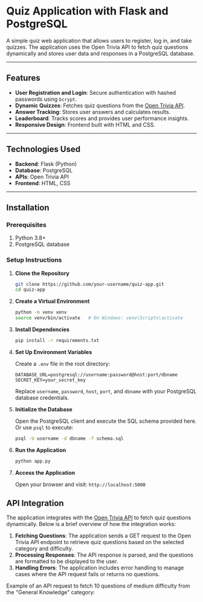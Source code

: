 # Quiz Application with Flask and PostgreSQL

A simple quiz web application that allows users to register, log in, and take quizzes. The application uses the Open Trivia API to fetch quiz questions dynamically and stores user data and responses in a PostgreSQL database.

---

## Features

- **User Registration and Login**: Secure authentication with hashed passwords using `bcrypt`.
- **Dynamic Quizzes**: Fetches quiz questions from the [Open Trivia API](https://opentdb.com/).
- **Answer Tracking**: Stores user answers and calculates results.
- **Leaderboard**: Tracks scores and provides user performance insights.
- **Responsive Design**: Frontend built with HTML and CSS.

---

## Technologies Used

- **Backend**: Flask (Python)
- **Database**: PostgreSQL
- **APIs**: Open Trivia API
- **Frontend**: HTML, CSS

---

## Installation

### Prerequisites

1. Python 3.8+
2. PostgreSQL database

### Setup Instructions

1. **Clone the Repository**
   ```bash
   git clone https://github.com/your-username/quiz-app.git
   cd quiz-app
   ```

2. **Create a Virtual Environment**
   ```bash
   python -m venv venv
   source venv/bin/activate   # On Windows: venv\Scripts\activate
   ```

3. **Install Dependencies**
   ```bash
   pip install -r requirements.txt
   ```

4. **Set Up Environment Variables**

   Create a `.env` file in the root directory:
   ```env
   DATABASE_URL=postgresql://username:password@host:port/dbname
   SECRET_KEY=your_secret_key
   ```
   Replace `username`, `password`, `host`, `port`, and `dbname` with your PostgreSQL database credentials.

5. **Initialize the Database**

   Open the PostgreSQL client and execute the SQL schema provided here. Or use `psql` to execute:
   ```bash
   psql -U username -d dbname -f schema.sql
   ```

6. **Run the Application**
   ```bash
   python app.py
   ```

7. **Access the Application**

   Open your browser and visit: `http://localhost:5000`

## API Integration

The application integrates with the [Open Trivia API](https://opentdb.com/) to fetch quiz questions dynamically. Below is a brief overview of how the integration works:

1. **Fetching Questions**: The application sends a GET request to the Open Trivia API endpoint to retrieve quiz questions based on the selected category and difficulty.
2. **Processing Responses**: The API response is parsed, and the questions are formatted to be displayed to the user.
3. **Handling Errors**: The application includes error handling to manage cases where the API request fails or returns no questions.

Example of an API request to fetch 10 questions of medium difficulty from the "General Knowledge" category: